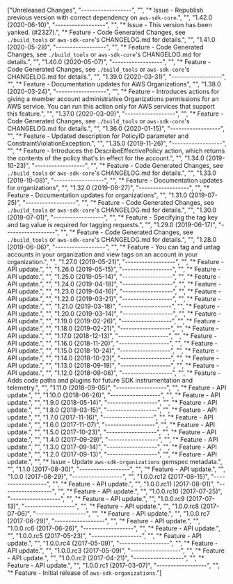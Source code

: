["Unreleased Changes", "------------------", "", "* Issue - Republish previous version with correct dependency on `aws-sdk-core`.", "", "1.42.0 (2020-06-10)", "------------------", "", "* Issue - This version has been yanked. (#2327).", "* Feature - Code Generated Changes, see `./build_tools` or `aws-sdk-core`'s CHANGELOG.md for details.", "", "1.41.0 (2020-05-28)", "------------------", "", "* Feature - Code Generated Changes, see `./build_tools` or `aws-sdk-core`'s CHANGELOG.md for details.", "", "1.40.0 (2020-05-07)", "------------------", "", "* Feature - Code Generated Changes, see `./build_tools` or `aws-sdk-core`'s CHANGELOG.md for details.", "", "1.39.0 (2020-03-31)", "------------------", "", "* Feature - Documentation updates for AWS Organizations", "", "1.38.0 (2020-03-24)", "------------------", "", "* Feature - Introduces actions for giving a member account administrative Organizations permissions for an AWS service. You can run this action only for AWS services that support this feature.", "", "1.37.0 (2020-03-09)", "------------------", "", "* Feature - Code Generated Changes, see `./build_tools` or `aws-sdk-core`'s CHANGELOG.md for details.", "", "1.36.0 (2020-01-15)", "------------------", "", "* Feature - Updated description for PolicyID parameter and ConstraintViolationException.", "", "1.35.0 (2019-11-26)", "------------------", "", "* Feature - Introduces the DescribeEffectivePolicy action, which returns the contents of the policy that's in effect for the account.", "", "1.34.0 (2019-10-23)", "------------------", "", "* Feature - Code Generated Changes, see `./build_tools` or `aws-sdk-core`'s CHANGELOG.md for details.", "", "1.33.0 (2019-10-08)", "------------------", "", "* Feature - Documentation updates for organizations", "", "1.32.0 (2019-08-27)", "------------------", "", "* Feature - Documentation updates for organizations", "", "1.31.0 (2019-07-25)", "------------------", "", "* Feature - Code Generated Changes, see `./build_tools` or `aws-sdk-core`'s CHANGELOG.md for details.", "", "1.30.0 (2019-07-01)", "------------------", "", "* Feature - Specifying the tag key and tag value is required for tagging requests.", "", "1.29.0 (2019-06-17)", "------------------", "", "* Feature - Code Generated Changes, see `./build_tools` or `aws-sdk-core`'s CHANGELOG.md for details.", "", "1.28.0 (2019-06-06)", "------------------", "", "* Feature - You can tag and untag accounts in your organization and view tags on an account in your organization.", "", "1.27.0 (2019-05-21)", "------------------", "", "* Feature - API update.", "", "1.26.0 (2019-05-15)", "------------------", "", "* Feature - API update.", "", "1.25.0 (2019-05-14)", "------------------", "", "* Feature - API update.", "", "1.24.0 (2019-04-18)", "------------------", "", "* Feature - API update.", "", "1.23.0 (2019-04-16)", "------------------", "", "* Feature - API update.", "", "1.22.0 (2019-03-21)", "------------------", "", "* Feature - API update.", "", "1.21.0 (2019-03-18)", "------------------", "", "* Feature - API update.", "", "1.20.0 (2019-03-14)", "------------------", "", "* Feature - API update.", "", "1.19.0 (2019-02-26)", "------------------", "", "* Feature - API update.", "", "1.18.0 (2019-02-21)", "------------------", "", "* Feature - API update.", "", "1.17.0 (2018-12-13)", "------------------", "", "* Feature - API update.", "", "1.16.0 (2018-11-20)", "------------------", "", "* Feature - API update.", "", "1.15.0 (2018-10-24)", "------------------", "", "* Feature - API update.", "", "1.14.0 (2018-10-23)", "------------------", "", "* Feature - API update.", "", "1.13.0 (2018-09-19)", "------------------", "", "* Feature - API update.", "", "1.12.0 (2018-09-06)", "------------------", "", "* Feature - Adds code paths and plugins for future SDK instrumentation and telemetry.", "", "1.11.0 (2018-09-05)", "------------------", "", "* Feature - API update.", "", "1.10.0 (2018-06-26)", "------------------", "", "* Feature - API update.", "", "1.9.0 (2018-05-14)", "------------------", "", "* Feature - API update.", "", "1.8.0 (2018-03-15)", "------------------", "", "* Feature - API update.", "", "1.7.0 (2017-11-16)", "------------------", "", "* Feature - API update.", "", "1.6.0 (2017-11-07)", "------------------", "", "* Feature - API update.", "", "1.5.0 (2017-10-23)", "------------------", "", "* Feature - API update.", "", "1.4.0 (2017-09-29)", "------------------", "", "* Feature - API update.", "", "1.3.0 (2017-09-14)", "------------------", "", "* Feature - API update.", "", "1.2.0 (2017-09-13)", "------------------", "", "* Feature - API update.", "", "* Issue - Update `aws-sdk-organizations` gemspec metadata.", "", "1.1.0 (2017-08-30)", "------------------", "", "* Feature - API update.", "", "1.0.0 (2017-08-29)", "------------------", "", "1.0.0.rc12 (2017-08-15)", "------------------", "", "* Feature - API update.", "", "1.0.0.rc11 (2017-08-01)", "------------------", "", "* Feature - API update.", "", "1.0.0.rc10 (2017-07-25)", "------------------", "", "* Feature - API update.", "", "1.0.0.rc9 (2017-07-13)", "------------------", "", "* Feature - API update.", "", "1.0.0.rc8 (2017-07-06)", "------------------", "", "* Feature - API update.", "", "1.0.0.rc7 (2017-06-29)", "------------------", "", "* Feature - API update.", "", "1.0.0.rc6 (2017-06-26)", "------------------", "", "* Feature - API update.", "", "1.0.0.rc5 (2017-05-23)", "------------------", "", "* Feature - API update.", "", "1.0.0.rc4 (2017-05-09)", "------------------", "", "* Feature - API update.", "", "1.0.0.rc3 (2017-05-09)", "------------------", "", "* Feature - API update.", "", "1.0.0.rc2 (2017-04-21)", "------------------", "", "* Feature - API update.", "", "1.0.0.rc1 (2017-03-07)", "------------------", "", "* Feature - Initial release of `aws-sdk-organizations`."]